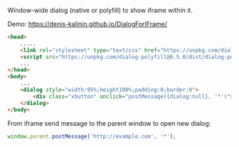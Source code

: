 Window-wide dialog (native or polyfill) to show iframe within it.

Demo: https://denis-kalinin.github.io/DialogForIFrame/

```html
<head>
    .....
    <link rel="stylesheet" type="text/css" href="https://unpkg.com/dialog-polyfill@0.5.0/dist/dialog-polyfill.css" />
    <script src="https://unpkg.com/dialog-polyfill@0.5.0/dist/dialog-polyfill.js"></script>
    ...
</head>
<body>
    ...
    <dialog style="width:95%;height100%;padding:0;border:0">
        <div class="xbutton" onclick="postMessage({dialog:null}, '*')"></div>
    </dialog>
</body>
```

From iframe send message to the parent window to open new dialog:
```javascript
window.parent.postMessage('http://example.com', '*');
```
